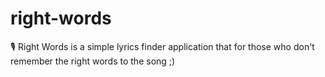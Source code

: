 # right-words

🎙 Right Words is a simple lyrics finder application that for those who don't remember the right words to the song ;)
